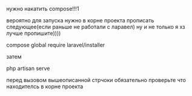 нужно накатить compose!!!1

вероятно для запуска нужно в корне проекта прописать следующее(если раньше не работали с ларавел) ну и не только я хз лучше пропишите))))

compose global require laravel/installer

затем

php artisan serve

перед вызовом вышеописанной стрчоки обязательно проверьте что находителсь в корне проекта

